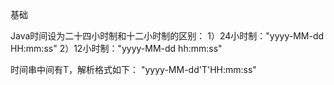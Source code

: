 基础

Java时间设为二十四小时制和十二小时制的区别：
1）24小时制："yyyy-MM-dd HH:mm:ss"
2）12小时制："yyyy-MM-dd hh:mm:ss"

时间串中间有T，解析格式如下：
"yyyy-MM-dd'T'HH:mm:ss"